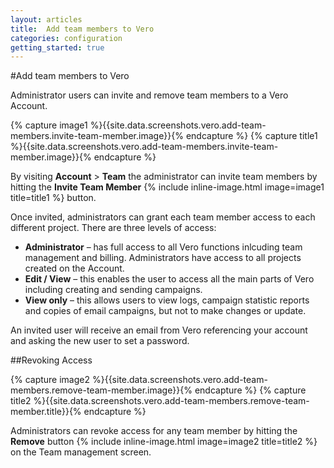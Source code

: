 ```yaml
---
layout: articles
title:  Add team members to Vero
categories: configuration
getting_started: true
---
```


#Add team members to Vero

Administrator users can invite and remove team members to a Vero Account.

{% capture image1 %}{{site.data.screenshots.vero.add-team-members.invite-team-member.image}}{% endcapture %}
{% capture title1 %}{{site.data.screenshots.vero.add-team-members.invite-team-member.image}}{% endcapture %}

By visiting **Account** > **Team** the administrator can invite team members by hitting the **Invite Team Member** {% include inline-image.html image=image1 title=title1 %} button. 

Once invited, administrators can grant each team member access to each different project. There are three levels of access:

- 	**Administrator** –  has full access to all Vero functions inlcuding team management and billing. Administrators have access to all projects created on the Account.
- 	**Edit / View** – this enables the user to access all the main parts of Vero including creating and sending campaigns.
- 	**View only** – this allows users to view logs, campaign statistic reports and copies of email campaigns, but not to make changes or update.

An invited user will receive an email from Vero referencing your account and asking the new user to set a password.

##Revoking Access

{% capture image2 %}{{site.data.screenshots.vero.add-team-members.remove-team-member.image}}{% endcapture %}
{% capture title2 %}{{site.data.screenshots.vero.add-team-members.remove-team-member.title}}{% endcapture %}

Administrators can revoke access for any team member by hitting the **Remove** button {% include inline-image.html image=image2 title=title2 %} on the Team management screen.